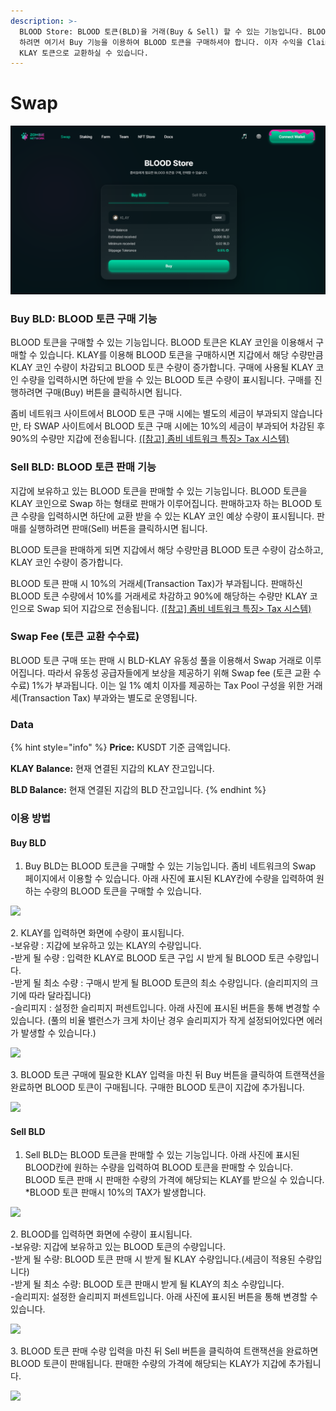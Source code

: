 ```yaml
---
description: >-
  BLOOD Store: BLOOD 토큰(BLD)을 거래(Buy & Sell) 할 수 있는 기능입니다. BLOOD 토큰을 Deposit(예치)
  하려면 여기서 Buy 기능을 이용하여 BLOOD 토큰을 구매하셔야 합니다. 이자 수익을 Claim(인출) 한 후 Sell 기능을 이용하여
  KLAY 토큰으로 교환하실 수 있습니다.
---
```


# Swap

![](<../.gitbook/assets/swap (1).PNG>)

### Buy BLD: BLOOD 토큰 구매 기능

BLOOD 토큰을 구매할 수 있는 기능입니다. BLOOD 토큰은 KLAY 코인을 이용해서 구매할 수 있습니다. KLAY를 이용해 BLOOD 토큰을 구매하시면 지갑에서 해당 수량만큼 KLAY 코인 수량이 차감되고 BLOOD 토큰 수량이 증가합니다. 구매에 사용될 KLAY 코인 수량을 입력하시면 하단에 받을 수 있는 BLOOD 토큰 수량이 표시됩니다. 구매를 진행하려면 구매(Buy) 버튼을 클릭하시면 됩니다.

좀비 네트워크 사이트에서 BLOOD 토큰 구매 시에는 별도의 세금이 부과되지 않습니다만, 타 SWAP 사이트에서 BLOOD 토큰 구매 시에는 10%의 세금이 부과되어 차감된 후 90%의 수량만 지갑에 전송됩니다. [(\[참고\] 좀비 네트워크 특징> Tax 시스템)](../features/tax.md)

### Sell BLD: BLOOD 토큰 판매 기능

지갑에 보유하고 있는 BLOOD 토큰을 판매할 수 있는 기능입니다. BLOOD 토큰을 KLAY 코인으로 Swap 하는 형태로 판매가 이루어집니다. 판매하고자 하는 BLOOD 토큰 수량을 입력하시면 하단에 교환 받을 수 있는 KLAY 코인 예상 수량이 표시됩니다. 판매를 실행하려면 판매(Sell) 버튼을 클릭하시면 됩니다.

BLOOD 토큰을 판매하게 되면 지갑에서 해당 수량만큼 BLOOD 토큰 수량이 감소하고, KLAY 코인 수량이 증가합니다.

BLOOD 토큰 판매 시 10%의 거래세(Transaction Tax)가 부과됩니다. 판매하신 BLOOD 토큰 수량에서 10%를 거래세로 차감하고 90%에 해당하는 수량만 KLAY 코인으로 Swap 되어 지갑으로 전송됩니다.  [(\[참고\] 좀비 네트워크 특징> Tax 시스템)](../features/tax.md)

### Swap Fee (토큰 교환 수수료) &#x20;

BLOOD 토큰 구매 또는 판매 시 BLD-KLAY 유동성 풀을 이용해서 Swap 거래로 이루어집니다. 따라서 유동성 공급자들에게 보상을 제공하기 위해 Swap fee (토큰 교환 수수료) 1%가 부과됩니다. 이는 일 1% 예치 이자를 제공하는 Tax Pool 구성을 위한 거래세(Transaction Tax) 부과와는 별도로 운영됩니다.

### Data

{% hint style="info" %}
**Price:** KUSDT 기준 금액입니다.&#x20;

**KLAY Balance:** 현재 연결된 지갑의 KLAY 잔고입니다.&#x20;

**BLD Balance:** 현재 연결된 지갑의 BLD 잔고입니다.
{% endhint %}



### 이용 방법

#### Buy BLD

1. Buy BLD는 BLOOD 토큰을 구매할 수 있는 기능입니다. 좀비 네트워크의 Swap 페이지에서 이용할 수 있습니다. 아래 사진에 표시된 KLAY칸에 수량을 입력하여 원하는 수량의 BLOOD 토큰을 구매할 수 있습니다.

![](../.gitbook/assets/스왑1.png)

2\. KLAY를 입력하면 화면에 수량이 표시됩니다. \
\-보유량 : 지갑에 보유하고 있는 KLAY의 수량입니다. \
\-받게 될 수량 : 입력한 KLAY로 BLOOD 토큰 구입 시 받게 될 BLOOD 토큰 수량입니다. \
\-받게 될 최소 수량 : 구매시 받게 될 BLOOD 토큰의 최소 수량입니다. (슬리피지의 크기에 따라 달라집니다) \
\-슬리피지 : 설정한 슬리피지 퍼센트입니다. 아래 사진에 표시된 버튼을 통해 변경할 수 있습니다. (풀의 비율 밸런스가 크게 차이난 경우 슬리피지가 작게 설정되어있다면 에러가 발생할 수 있습니다.)

![](../.gitbook/assets/스왑2.png)

3\. BLOOD 토큰 구매에 필요한 KLAY 입력을 마친 뒤 Buy 버튼을 클릭하여 트랜잭션을 완료하면 BLOOD 토큰이 구매됩니다. 구매한 BLOOD 토큰이 지갑에 추가됩니다.

![](../.gitbook/assets/스왑3.png)

#### Sell BLD

1. Sell BLD는 BLOOD 토큰을 판매할 수 있는 기능입니다. 아래 사진에 표시된 BLOOD칸에 원하는 수량을 입력하여 BLOOD 토큰을 판매할 수 있습니다. BLOOD 토큰 판매 시 판매한 수량의 가격에 해당되는 KLAY를 받으실 수 있습니다. \
   \*BLOOD 토큰 판매시 10%의 TAX가 발생합니다.

![](../.gitbook/assets/스왑4.png)

2\. BLOOD를 입력하면 화면에 수량이 표시됩니다. \
\-보유량: 지갑에 보유하고 있는 BLOOD 토큰의 수량입니다. \
\-받게 될 수량: BLOOD 토큰 판매 시 받게 될 KLAY 수량입니다.(세금이 적용된 수량입니다) \
\-받게 될 최소 수량: BLOOD 토큰 판매시 받게 될 KLAY의 최소 수량입니다. \
\-슬리피지: 설정한 슬리피지 퍼센트입니다. 아래 사진에 표시된 버튼을 통해 변경할 수 있습니다.

![](../.gitbook/assets/스왑5.png)

3\. BLOOD 토큰 판매 수량 입력을 마친 뒤 Sell 버튼을 클릭하여 트랜잭션을 완료하면 BLOOD 토큰이 판매됩니다. 판매한 수량의 가격에 해당되는 KLAY가 지갑에 추가됩니다.

![](../.gitbook/assets/스왑6.png)
